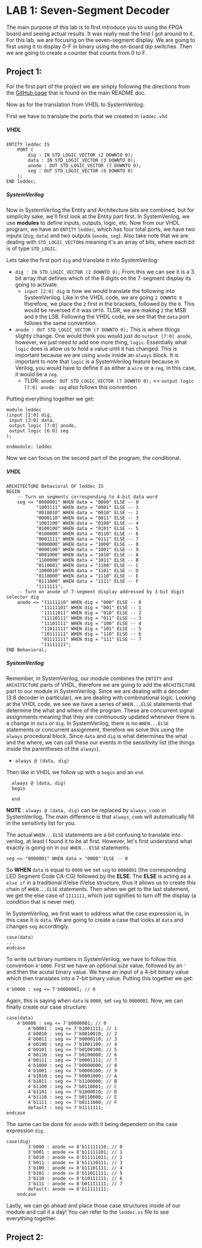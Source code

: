 # LAB 1: Seven-Segment Decoder

The main purpose of this lab is to first introduce you to using the FPGA board and seeing actual results. It was really neat the first I got around to it. For this lab, we are focusing on the
seven-segment display. We are going to first using it to display 0-F in binary using the on-board dip switches. Then we are going to create a counter that counts from 0 to F.

## Project 1:
For the first part of the project we are simply following the directions from the [GitHub page](https://github.com/byett/dsd/tree/CPE487-Fall2024/Nexys-A7/Lab-1) that is found on the main README doc. 

Now as for the translation from VHDL to SystemVerilog: 

First we have to translate the ports that we created in `leddec.vhd`

##### VHDL
```
ENTITY leddec IS
	PORT (
		dig : IN STD_LOGIC_VECTOR (2 DOWNTO 0);
		data : IN STD_LOGIC_VECTOR (3 DOWNTO 0);
		anode : OUT STD_LOGIC_VECTOR (7 DOWNTO 0);
		seg : OUT STD_LOGIC_VECTOR (6 DOWNTO 0)
	);
END leddec;
```
##### SystemVerilog
Now in SystemVerilog the Entity and Architecture bits are combined, but for simplicity sake, we'll first look at the Entity part first. In SystemVerilog, we use **modules** to define
inputs, outputs, logic, etc. Now from our VHDL program, we have an `ENTITY` `leddec`, which has four total ports, we have two inputs (`dig`, `data`) and two outputs (`anode`, `seg`). Also take note that we are dealing with 
`STD_LOGIC_VECTOR`s meaning it's an array of bits, where each bit is of type `STD_LOGIC`. 

  Lets take the first port `dig` and translate it into SystemVerilog: 
  - `dig : IN STD_LOGIC_VECTOR (2 DOWNTO 0);` From this we can see it is a 3 bit array that defines which of the 8 digits on the 7-segment display its going to activate.
	- `input [2:0] dig` is how we would translate the following into SystemVerilog. Like in the VHDL code, we are going `2 DOWNTO 0` therefore, we place the `2` first in the brackets, followed by the `0`. This would be reversed if it was `UPTO`. TLDR, we are making `2` the MSB and `0` the LSB. Following the VHDL code, we see that the `data` port follows the same convention.
  - `anode : OUT STD_LOGIC_VECTOR (7 DOWNTO 0);` This is where things slighty change. One would think you would just do `output [7:0] anode`, however, we just need to add one more thing, `logic`. Essentially what `logic` does is allow us to hold a value until it has changed. This is important because we are using `anode` inside an `always` block. It is important to note that `logic` is a SystemVerilog feature because in Verilog, you would have to define it as either a `wire` or a `reg`, in this case, it would be a `reg`.
	- TLDR: `anode: OUT STD_LOGIC_VECTOR (7 DOWNTO 0);` == `output logic [7:0] anode` : `seg` also follows this convention

Putting everything together we get:
```
module leddec
(input [2:0] dig,
 input [3:0] data,
 output logic [7:0] anode,
 output logic [6:0] seg
);

endmodule: leddec
```

Now we can focus on the second part of the program, the conditional. 
##### VHDL
```
ARCHITECTURE Behavioral OF leddec IS
BEGIN
	-- Turn on segments corresponding to 4-bit data word
	seg <= "0000001" WHEN data = "0000" ELSE -- 0
	       "1001111" WHEN data = "0001" ELSE -- 1
	       "0010010" WHEN data = "0010" ELSE -- 2
	       "0000110" WHEN data = "0011" ELSE -- 3
	       "1001100" WHEN data = "0100" ELSE -- 4
	       "0100100" WHEN data = "0101" ELSE -- 5
	       "0100000" WHEN data = "0110" ELSE -- 6
	       "0001111" WHEN data = "0111" ELSE -- 7
	       "0000000" WHEN data = "1000" ELSE -- 8
	       "0000100" WHEN data = "1001" ELSE -- 9
	       "0001000" WHEN data = "1010" ELSE -- A
	       "1100000" WHEN data = "1011" ELSE -- B
	       "0110001" WHEN data = "1100" ELSE -- C
	       "1000010" WHEN data = "1101" ELSE -- D
	       "0110000" WHEN data = "1110" ELSE -- E
	       "0111000" WHEN data = "1111" ELSE -- F
	       "1111111";
	-- Turn on anode of 7-segment display addressed by 3-bit digit selector dig
	anode <= "11111110" WHEN dig = "000" ELSE -- 0
	         "11111101" WHEN dig = "001" ELSE -- 1
	         "11111011" WHEN dig = "010" ELSE -- 2
	         "11110111" WHEN dig = "011" ELSE -- 3
	         "11101111" WHEN dig = "100" ELSE -- 4
	         "11011111" WHEN dig = "101" ELSE -- 5
	         "10111111" WHEN dig = "110" ELSE -- 6
	         "01111111" WHEN dig = "111" ELSE -- 7
	         "11111111";
END Behavioral;
```

##### SystemVerilog
Remember, in SystemVerilog, our module combines the `ENTITY` and `ARCHITECTURE` parts of VHDL, therefore we are going to add the `ARCHITECTURE` part to our module in SystemVerilog. Since we are dealing with a decoder (3:8 decoder in particular), we are dealing with combinational logic. Looking at the VHDL code, we see we have a series of `WHEN...ELSE` statements that determine the what and where of the program. These are concurrent signal assignments meaning that they are continuously updated whenever there is a change in `data` or `dig`. In SystemVerilog, there is no `WHEN...ELSE` statements or concurrent assignment, therefore we solve this using the `always` procedural block. Since `data` and `dig` is what determines the what and the where, we can call these our events in the sensitivity list (the things inside the parentheses of the `always`). 

- `always @ (data, dig)`

Then like in VHDL we follow up with a `begin` and an `end`.

```
  always @ (data, dig)
  begin
  
  end
```
**NOTE** : `always @ (data, dig)` can be replaced by `always_comb` in SystemVerilog. The main difference is that `always_comb` will automatically fill in the sensitivity list for you. 

The actual `WHEN...ELSE` statements are a bit confusing to translate into verilog, at least I found it to be at first. However, let's first understand what exactly is going on in our `WHEN...ElSE` statements. 
```
seg <= "0000001" WHEN data = "0000" ELSE -- 0
```
So **WHEN** `data` is equal to `0000` we set `seg` to `0000001` (the corresponding LED Segment Code CA-CG) followed by the **ELSE**. The **ELSE** is acting as a `else if` in a traditional if/else if/else structure, thus it allows us to create this chain of `WHEN...ELSE` statements. Then when we get to the last statement, we get the else case of `1111111`, which just signifies to turn off the display (a condition that is never met). 

In SystemVerilog, we first want to address what the case expression is, in this case it is `data`. We are going to create a case that looks at `data` and changes `seg` accordingly. 
```
case(data)
...
endcase
```
To write out binary numbers in SystemVerilog, we have to follow this convention `4'b000`. First we have an optional size value, followed by an `'` and then the acutal binary value. We have an input of a 4-bit binary value which then translates into a 7-bit binary value. Putting this together we get:
```
4'b0000 : seg <= 7'b0000001; // 0
```
Again, this is saying when `data` is `0000`, set `seg` to `0000001`. Now, we can finally create our case structure:
```
case(data)
	4'b0000 : seg <= 7'b0000001; // 0
        4'b0001 : seg <= 7'b1001111; // 1
        4'b0010 : seg <= 7'b0010010; // 2
        4'b0011 : seg <= 7'b0000110; // 3
        4'b0100 : seg <= 7'b1001100; // 4
        4'b0101 : seg <= 7'b0100100; // 5
        4'b0110 : seg <= 7'b0100000; // 6
        4'b0111 : seg <= 7'b0001111; // 7
        4'b1000 : seg <= 7'b0000000; // 8
        4'b1001 : seg <= 7'b0000100; // 9
        4'b1010 : seg <= 7'b0001000; // A
        4'b1011 : seg <= 7'b1100000; // B
        4'b1100 : seg <= 7'b0110001; // C
        4'b1101 : seg <= 7'b1000010; // D
        4'b1110 : seg <= 7'b0110000; // E
        4'b1111 : seg <= 7'b0111000; // F
        default : seg <= 7'b1111111;
endcase 
```
The same can be done for `anode` with it being dependent on the case expression `dig`. 

```
case(dig)
        3'b000 : anode <= 8'b11111110; // 0
        3'b001 : anode <= 8'b11111101; // 1
        3'b010 : anode <= 8'b11111011; // 2
        3'b011 : anode <= 8'b11110111; // 3
        3'b100 : anode <= 8'b11101111; // 4
        3'b101 : anode <= 8'b11011111; // 5
        3'b110 : anode <= 8'b10111111; // 6
        3'b111 : anode <= 8'b01111111; // 7
        default: anode <= 8'b11111111;
    endcase
```
Lastly, we can go ahead and place those case structures inside of our module and call it a day! You can refer to the `leddec.vs` file to see everything together. 

## Project 2: 

